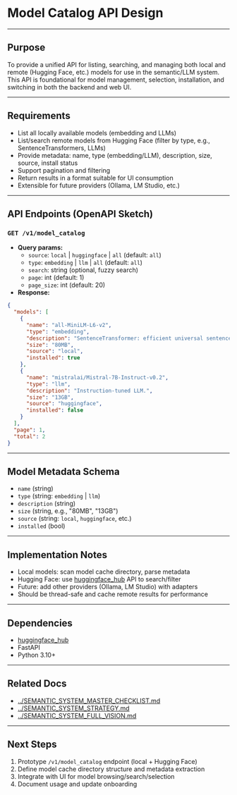# Model Catalog API Design

---

## Purpose
To provide a unified API for listing, searching, and managing both local and remote (Hugging Face, etc.) models for use in the semantic/LLM system. This API is foundational for model management, selection, installation, and switching in both the backend and web UI.

---

## Requirements
- List all locally available models (embedding and LLMs)
- List/search remote models from Hugging Face (filter by type, e.g., SentenceTransformers, LLMs)
- Provide metadata: name, type (embedding/LLM), description, size, source, install status
- Support pagination and filtering
- Return results in a format suitable for UI consumption
- Extensible for future providers (Ollama, LM Studio, etc.)

---

## API Endpoints (OpenAPI Sketch)

### `GET /v1/model_catalog`
- **Query params:**
  - `source`: `local` | `huggingface` | `all` (default: `all`)
  - `type`: `embedding` | `llm` | `all` (default: `all`)
  - `search`: string (optional, fuzzy search)
  - `page`: int (default: 1)
  - `page_size`: int (default: 20)
- **Response:**
```json
{
  "models": [
    {
      "name": "all-MiniLM-L6-v2",
      "type": "embedding",
      "description": "SentenceTransformer: efficient universal sentence encoder.",
      "size": "80MB",
      "source": "local",
      "installed": true
    },
    {
      "name": "mistralai/Mistral-7B-Instruct-v0.2",
      "type": "llm",
      "description": "Instruction-tuned LLM.",
      "size": "13GB",
      "source": "huggingface",
      "installed": false
    }
  ],
  "page": 1,
  "total": 2
}
```

---

## Model Metadata Schema
- `name` (string)
- `type` (string: `embedding` | `llm`)
- `description` (string)
- `size` (string, e.g., "80MB", "13GB")
- `source` (string: `local`, `huggingface`, etc.)
- `installed` (bool)

---

## Implementation Notes
- Local models: scan model cache directory, parse metadata
- Hugging Face: use [huggingface_hub](https://huggingface.co/docs/huggingface_hub) API to search/filter
- Future: add other providers (Ollama, LM Studio) with adapters
- Should be thread-safe and cache remote results for performance

---

## Dependencies
- [huggingface_hub](https://pypi.org/project/huggingface-hub/)
- FastAPI
- Python 3.10+

---

## Related Docs
- [../SEMANTIC_SYSTEM_MASTER_CHECKLIST.md](../SEMANTIC_SYSTEM_MASTER_CHECKLIST.md)
- [../SEMANTIC_SYSTEM_STRATEGY.md](../SEMANTIC_SYSTEM_STRATEGY.md)
- [../SEMANTIC_SYSTEM_FULL_VISION.md](../SEMANTIC_SYSTEM_FULL_VISION.md)

---

## Next Steps
1. Prototype `/v1/model_catalog` endpoint (local + Hugging Face)
2. Define model cache directory structure and metadata extraction
3. Integrate with UI for model browsing/search/selection
4. Document usage and update onboarding
